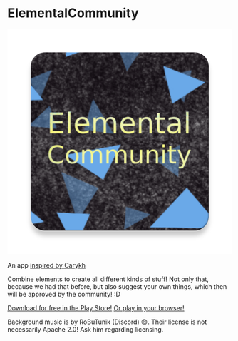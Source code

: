 # ElementalCommunity

![title](https://github.com/AntonioNoack/ElementalCommunity/blob/master/ic_launcher-web.png)

An app [inspired by Carykh](https://www.youtube.com/watch?v=J10KDPg_Im0)

Combine elements to create all different kinds of stuff!
Not only that, because we had that before, but also suggest your own things,
which then will be approved by the community! :D

[Download for free in the Play Store!](https://play.google.com/store/apps/details?id=me.antonio.noack.elementalcommunity)
[Or play in your browser!](https://elemental.phychi.com)

Background music is by RoBuTunik (Discord) 😊.
Their license is not necessarily Apache 2.0! Ask him regarding licensing.